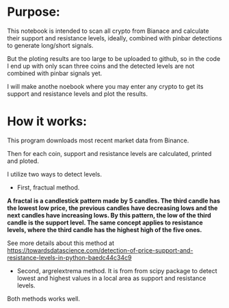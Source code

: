 # Purpose:

This notebook is intended to scan all crypto from Bianace and calculate their support and resistance levels, ideally, combined with pinbar detections to generate long/short signals.

But the ploting results are too large to be uploaded to github, so in the code I end up with only scan three coins and the detected levels are not combined with pinbar signals yet.

I will make anothe noebook where you may enter any crypto to get its support and resistance levels and plot the results.

# How it works:

This program downloads most recent market data from Binance. 

Then for each coin, support and resistance levels are calculated, printed and ploted.

I utilize two ways to detect levels.

* First, fractual method.

**A fractal is a candlestick pattern made by 5 candles. 
The third candle has the lowest low price, the previous candles have decreasing 
lows and the next candles have increasing lows. By this pattern, 
the low of the third candle is the support level. 
The same concept applies to resistance levels, 
where the third candle has the highest high of the five ones.**

See more details about this method at https://towardsdatascience.com/detection-of-price-support-and-resistance-levels-in-python-baedc44c34c9

* Second, argrelextrema method. It is from from scipy package to detect lowest and highest values in a local area as support and resistance levels.

Both methods works well.

